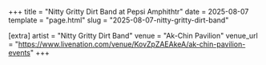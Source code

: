 +++
title = "Nitty Gritty Dirt Band at Pepsi Amphithtr"
date = 2025-08-07
template = "page.html"
slug = "2025-08-07-nitty-gritty-dirt-band"

[extra]
artist = "Nitty Gritty Dirt Band"
venue = "Ak-Chin Pavilion"
venue_url = "https://www.livenation.com/venue/KovZpZAEAkeA/ak-chin-pavilion-events"
+++
